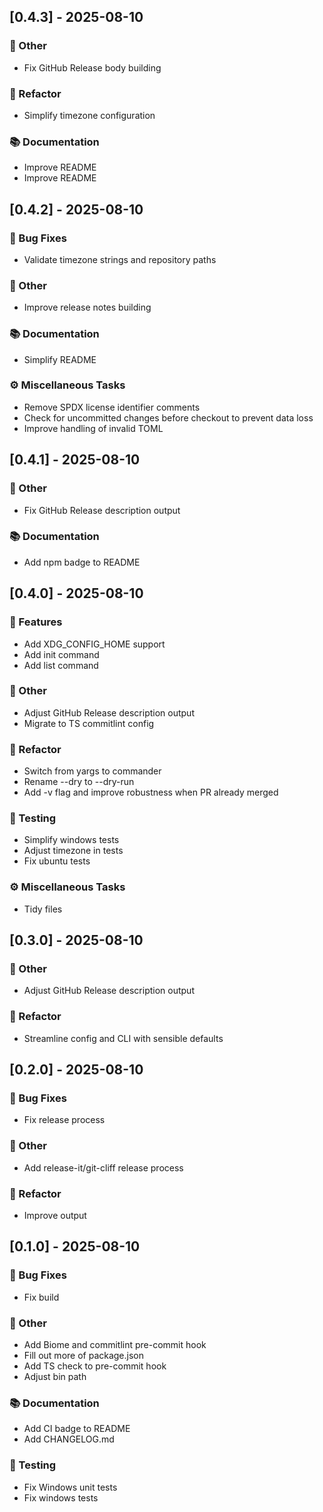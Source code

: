 ## [0.4.3] - 2025-08-10

### 💼 Other

- Fix GitHub Release body building

### 🚜 Refactor

- Simplify timezone configuration

### 📚 Documentation

- Improve README
- Improve README
## [0.4.2] - 2025-08-10

### 🐛 Bug Fixes

- Validate timezone strings and repository paths

### 💼 Other

- Improve release notes building

### 📚 Documentation

- Simplify README

### ⚙️ Miscellaneous Tasks

- Remove SPDX license identifier comments
- Check for uncommitted changes before checkout to prevent data loss
- Improve handling of invalid TOML
## [0.4.1] - 2025-08-10

### 💼 Other

- Fix GitHub Release description output

### 📚 Documentation

- Add npm badge to README
## [0.4.0] - 2025-08-10

### 🚀 Features

- Add XDG_CONFIG_HOME support
- Add init command
- Add list command

### 💼 Other

- Adjust GitHub Release description output
- Migrate to TS commitlint config

### 🚜 Refactor

- Switch from yargs to commander
- Rename --dry to --dry-run
- Add -v flag and improve robustness when PR already merged

### 🧪 Testing

- Simplify windows tests
- Adjust timezone in tests
- Fix ubuntu tests

### ⚙️ Miscellaneous Tasks

- Tidy files
## [0.3.0] - 2025-08-10

### 💼 Other

- Adjust GitHub Release description output

### 🚜 Refactor

- Streamline config and CLI with sensible defaults
## [0.2.0] - 2025-08-10

### 🐛 Bug Fixes

- Fix release process

### 💼 Other

- Add release-it/git-cliff release process

### 🚜 Refactor

- Improve output
## [0.1.0] - 2025-08-10

### 🐛 Bug Fixes

- Fix build

### 💼 Other

- Add Biome and commitlint pre-commit hook
- Fill out more of package.json
- Add TS check to pre-commit hook
- Adjust bin path

### 📚 Documentation

- Add CI badge to README
- Add CHANGELOG.md

### 🧪 Testing

- Fix Windows unit tests
- Fix windows tests
